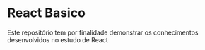# React Basico
Este repositório tem por finalidade demonstrar os conhecimentos desenvolvidos no estudo de React
